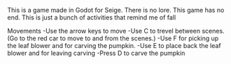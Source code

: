<a id="readme-top"></a>
<!-- HEADER -->
This is a game made in Godot for Seige.
There is no lore.
This game has no end. 
This is just a bunch of activities that remind me of fall

Movements
-Use the arrow keys to move
-Use C to trevel between scenes.(Go to the red car to move to and from the scenes.)
-Use F for picking up the leaf blower and for carving the pumpkin.
-Use E to place back the leaf blower and for leaving carving
-Press D to carve the pumpkin
